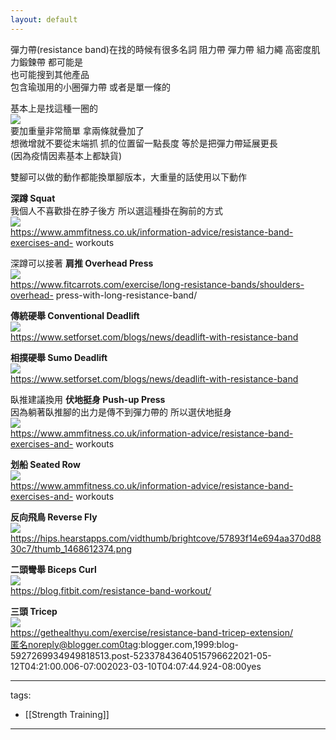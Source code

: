 ```yaml
---
layout: default
---
```


彈力帶(resistance band)在找的時候有很多名詞 阻力帶 彈力帶 組力繩 高密度肌力鍛鍊帶 都可能是  
也可能搜到其他產品  
包含瑜珈用的小圈彈力帶 或者是單一條的  
  
基本上是找這種一圈的  
![](https://raw.githubusercontent.com/ArieAlchemieLich/ArieAlchemieLich.github.io/master/Images/resistance%20band/%E8%BF%AA%E5%8D%A1%E8%BE%B2%E5%BD%88%E5%8A%9B%E5%B8%B6.PNG)  
要加重量非常簡單 拿兩條就疊加了  
想微增就不要從末端抓 抓的位置留一點長度 等於是把彈力帶延展更長  
(因為疫情因素基本上都缺貨)  
  
雙腳可以做的動作都能換單腳版本，大重量的話使用以下動作  
  
 **深蹲 Squat**  
我個人不喜歡掛在脖子後方 所以選這種掛在胸前的方式  
![](https://raw.githubusercontent.com/ArieAlchemieLich/ArieAlchemieLich.github.io/master/Images/resistance%20band/%E5%BD%88%E5%8A%9B%E5%B8%B6%E6%B7%B1%E8%B9%B2.jpg)  
https://www.ammfitness.co.uk/information-advice/resistance-band-exercises-and-
workouts  
  
深蹲可以接著 **肩推 Overhead Press**  
![](https://raw.githubusercontent.com/ArieAlchemieLich/ArieAlchemieLich.github.io/master/Images/resistance%20band/%E5%BD%88%E5%8A%9B%E5%B8%B6%E8%82%A9%E6%8E%A8.jpg)  
https://www.fitcarrots.com/exercise/long-resistance-bands/shoulders-overhead-
press-with-long-resistance-band/  
  
  
**傳統硬舉 Conventional Deadlift**  
![](https://raw.githubusercontent.com/ArieAlchemieLich/ArieAlchemieLich.github.io/master/Images/resistance%20band/%E5%BD%88%E5%8A%9B%E5%B8%B6%E5%82%B3%E7%B5%B1%E7%A1%AC%E8%88%89.jpg)  
https://www.setforset.com/blogs/news/deadlift-with-resistance-band  
  
  
**相撲硬舉 Sumo Deadlift**  
![](https://raw.githubusercontent.com/ArieAlchemieLich/ArieAlchemieLich.github.io/master/Images/resistance%20band/%E7%9B%B8%E6%92%B2%E7%A1%AC%E8%88%89.jpg)  
https://www.setforset.com/blogs/news/deadlift-with-resistance-band  
  
  
臥推建議換用 **伏地挺身 Push-up Press**  
因為躺著臥推腳的出力是傳不到彈力帶的 所以選伏地挺身  
![](https://raw.githubusercontent.com/ArieAlchemieLich/ArieAlchemieLich.github.io/master/Images/resistance%20band/%E5%BD%88%E5%8A%9B%E5%B8%B6%E8%83%B8%E6%8E%A8.jpg)  
https://www.ammfitness.co.uk/information-advice/resistance-band-exercises-and-
workouts  
  
  
**划船 Seated Row**  
![](https://raw.githubusercontent.com/ArieAlchemieLich/ArieAlchemieLich.github.io/master/Images/resistance%20band/%E5%BD%88%E5%8A%9B%E5%B8%B6%E5%88%92%E8%88%B9.jpg)  
https://www.ammfitness.co.uk/information-advice/resistance-band-exercises-and-
workouts  
  
  
**反向飛鳥 Reverse Fly**  
![](https://raw.githubusercontent.com/ArieAlchemieLich/ArieAlchemieLich.github.io/master/Images/resistance%20band/%E5%BD%88%E5%8A%9B%E5%B8%B6%E9%A3%9B%E9%B3%A5.png)  
https://hips.hearstapps.com/vidthumb/brightcove/57893f14e694aa370d8830c7/thumb_1468612374.png  
  
  
**二頭彎舉 Biceps Curl**  
![](https://raw.githubusercontent.com/ArieAlchemieLich/ArieAlchemieLich.github.io/master/Images/resistance%20band/%E5%BD%88%E5%8A%9B%E5%B8%B6%E4%BA%8C%E9%A0%AD.jpg)  
https://blog.fitbit.com/resistance-band-workout/  
  
  
**三頭 Tricep**  
![](https://raw.githubusercontent.com/ArieAlchemieLich/ArieAlchemieLich.github.io/master/Images/resistance%20band/%E5%BD%88%E5%8A%9B%E5%B8%B6%E4%B8%89%E9%A0%AD.jpg)  
https://gethealthyu.com/exercise/resistance-band-tricep-extension/  
匿名noreply@blogger.com0tag:blogger.com,1999:blog-5927269934949818513.post-52337843640515796622021-05-12T04:21:00.006-07:002023-03-10T04:07:44.924-08:00yes



---
tags:
  - [[Strength Training]]


---